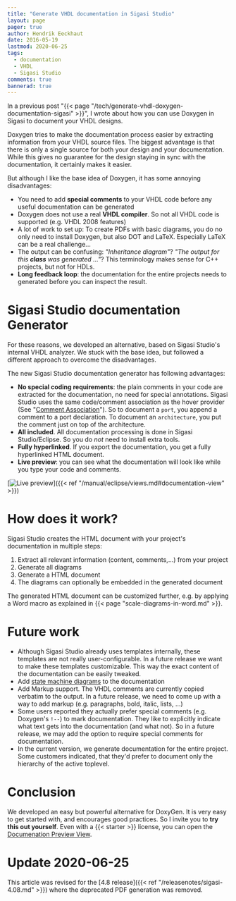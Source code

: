 ```yaml
---
title: "Generate VHDL documentation in Sigasi Studio"
layout: page 
pager: true
author: Hendrik Eeckhaut
date: 2016-05-19
lastmod: 2020-06-25
tags: 
  - documentation
  - VHDL
  - Sigasi Studio
comments: true
bannerad: true
---
```


In a previous post "{{< page "/tech/generate-vhdl-doxygen-documentation-sigasi" >}}", I wrote about how you can use Doxygen in Sigasi to document your VHDL designs.

Doxygen tries to make the documentation process easier by extracting information from your VHDL source files. The biggest advantage is that there is only a single source for both your design and your documentation. While this gives no guarantee for the design staying in sync with the documentation, it certainly makes it easier.

But although I like the base idea of Doxygen, it has some annoying disadvantages:

* You need to add **special comments** to your VHDL code before any useful documentation can be generated
* Doxygen does not use a real **VHDL compiler**. So not all VHDL code is supported (e.g. VHDL 2008 features)
* A lot of work to set up: To create PDFs with basic diagrams, you do no only need to install Doxygen, but also DOT and LaTeX. Especially LaTeX can be a real challenge...
* The output can be confusing: *"Inheritance diagram"*? *"The output for this **class** was generated ..."*? This terminology makes sense for C++ projects, but not for HDLs.
* **Long feedback loop**: the documentation for the entire projects needs to generated before you can inspect the result.

# Sigasi Studio documentation Generator

For these reasons, we developed an alternative, based on Sigasi Studio's internal VHDL analyzer. We stuck with the base idea, but followed a different approach to overcome the disadvantages.

The new Sigasi Studio documentation generator has following advantages:

* **No special coding requirements**: the plain comments in your code are extracted for the documentation, no need for special annotations. Sigasi Studio uses the same code/comment association as the hover provider (See "[Comment Association](/manual/eclipse/documentation#comment-association)"). So to document a `port`, you append a comment to a port declaration. To document an `architecture`, you put the comment just on top of the architecture.
* **All included**. All documentation processing is done in Sigasi Studio/Eclipse. So you do *not* need to install extra tools.
* **Fully hyperlinked**. If you export the documentation, you get a fully hyperlinked HTML document.
* **Live preview**: you can see what the documentation will look like while you type your code and comments.

[![Live preview](/img/manual/documentationview.png)]({{< ref "/manual/eclipse/views.md#documentation-view" >}})

# How does it work?

Sigasi Studio creates the HTML document with your project's documentation in multiple steps:

1. Extract all relevant information (content, comments,...) from your project
1. Generate all diagrams
1. Generate a HTML document
1. The diagrams can optionally be embedded in the generated document
 
The generated HTML document can be customized further, e.g. by applying a Word macro as explained in {{< page "scale-diagrams-in-word.md" >}}.


# Future work

* Although Sigasi Studio already uses templates internally, these templates are not really user-configurable. In a future release we want to make these templates customizable. This way the exact content of the documentation can be easily tweaked.
* Add [state machine diagrams](/manual/eclipse/views#state-machine-view) to the documentation
* Add Markup support. The VHDL comments are currently copied verbatim to the output. In a future release, we need to come up with a way to add markup (e.g. paragraphs, bold, italic, lists, ...)
* Some users reported they actually prefer special comments (e.g. Doxygen's `!--`) to mark documentation. They like to explicitly indicate what text gets into the documentation (and what not). So in a future release, we may add the option to require special comments for documentation.
* In the current version, we generate documentation for the entire project. Some customers indicated, that they'd prefer to document only the hierarchy of the active toplevel.

# Conclusion

We developed an easy but powerful alternative for DoxyGen. It is very easy to get started with, and encourages good practices.
So I invite you to **try this out yourself**. Even with a {{< starter >}} license, you can open the [Documenation Preview View](/manual/eclipse/views#documentation-view).

# Update 2020-06-25
This article was revised for the [4.8 release]({{< ref "/releasenotes/sigasi-4.08.md" >}}) where the deprecated PDF generation was removed.
